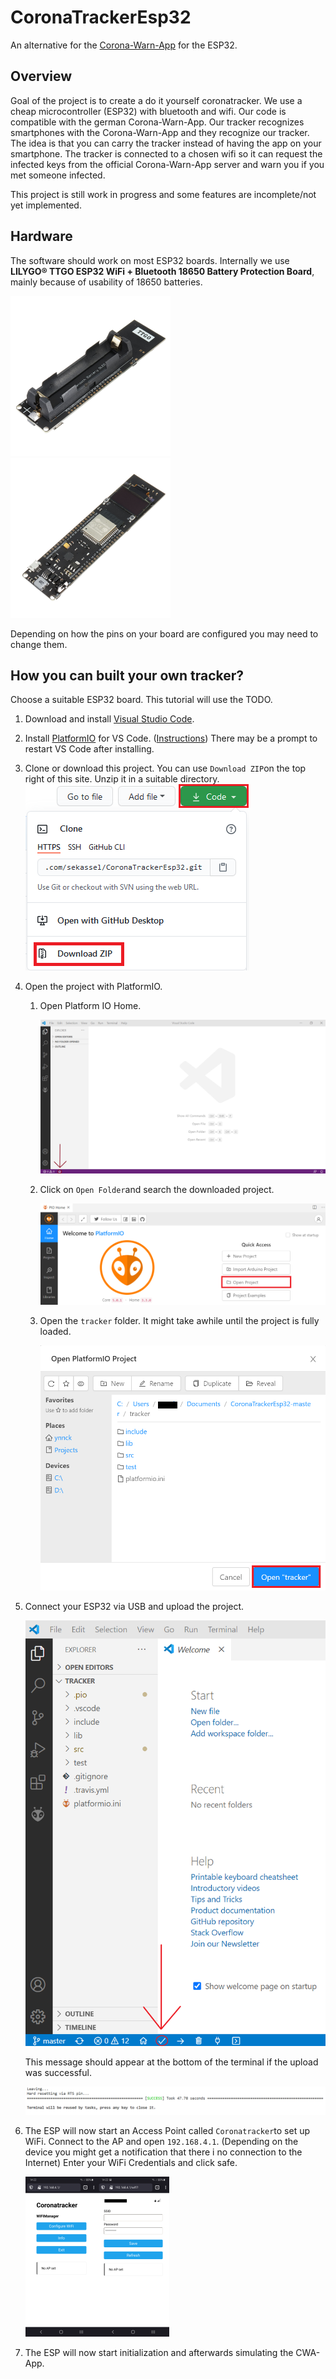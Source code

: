 # CoronaTrackerEsp32

An alternative for the [Corona-Warn-App](https://www.coronawarn.app/de/) for the ESP32. 

## Overview

Goal of the project is to create a do it yourself coronatracker.
We use a cheap microcontroller (ESP32) with bluetooth and wifi.
Our code is compatible with the german Corona-Warn-App. Our tracker recognizes smartphones with the Corona-Warn-App and they recognize our tracker. 
The idea is that you can carry the tracker instead of having the app on your smartphone.
The tracker is connected to a chosen wifi so it can request the infected keys from the official Corona-Warn-App server and warn you if you met someone infected.

This project is still work in progress and some features are incomplete/not yet implemented.

## Hardware

The software should work on most ESP32 boards. Internally we use **LILYGO® TTGO ESP32 WiFi + Bluetooth 18650 Battery Protection Board**, mainly because of usability of 18650 batteries.

<img src="doc\images\ESP_Front.jpg" style="zoom: 25%;" /><img src="doc\images\ESP_Back.jpg" style="zoom: 25%;" />

Depending on how the pins on your board are configured you may need to change them.

## How you can built your own tracker?

Choose a suitable ESP32 board. This tutorial will use the TODO.

1. Download and install [Visual Studio Code](https://code.visualstudio.com/). 

2. Install [PlatformIO](https://platformio.org/) for VS Code. ([Instructions](https://platformio.org/install/ide?install=vscode)) There may be a prompt to restart VS Code after installing.

3. Clone or download this project. You can use `Download ZIP`on the top right of this site. Unzip it in a suitable directory.<img src="doc\images\git_download.png"  />

4. Open the project with PlatformIO. 

   1. Open Platform IO Home.

      <img src="doc\images\PIO_Home.png"  />

   2. Click on `Open Folder`and search the downloaded project.

      <img src="doc\images\PIO_Open.png"  />

   3. Open the `tracker` folder. It might take awhile until the project is fully loaded.

      <img src="doc\images\PIO_OpenFolder.png"  />

5. Connect your ESP32 via USB and upload the project.

   <img src="doc\images\PIO_Upload.png"  />

   This message should appear at the bottom of the terminal if the upload was successful.

   ![](doc\images\PIO_Success.png)

6. The ESP will now start an Access Point called `Coronatracker`to set up WiFi. Connect to the AP and open `192.168.4.1`. (Depending on the device you might get a notification that there i no connection to the Internet) Enter your WiFi Credentials and click safe.

   <img src="doc\images\WiFI_1.png" style="zoom: 25%;" /><img src="doc\images\WiFi_2.png" style="zoom: 25%;" />

7. The ESP will now start initialization and afterwards simulating the CWA-App.